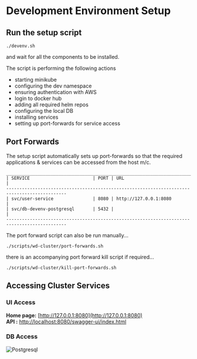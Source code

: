 # Development Environment Setup

## Run the setup script

```shell
./devenv.sh
```

and wait for all the components to be installed.

The script is performing the following actions

- starting minikube
- configuring the dev namespace
- ensuring authentication with AWS
- login to docker hub
- adding all required helm repos
- configuring the local DB
- installing services
- setting up port-forwards for service access

## Port Forwards

The setup script automatically sets up port-forwards so that the required applications & services can be accessed from the host m/c.

```shell
_____________________________________________________________________________________________
| SERVICE                        | PORT | URL                                                |
---------------------------------------------------------------------------------------------
| svc/user-service               | 8080 | http://127.0.0.1:8080                              |
| svc/db-devenv-postgresql       | 5432 |                                                    |
---------------------------------------------------------------------------------------------
```

The port forward script can also be run manually...

```shell
./scripts/wd-cluster/port-forwards.sh
```

there is an accompanying port forward kill script if required...

```shell
./scripts/wd-cluster/kill-port-forwards.sh
```

## Accessing Cluster Services


### UI Access

**Home page:** [http://127.0.0.1:8080](http://127.0.0.1:8080)  
**API      :** [http://localhost:8080/swagger-ui/index.html](http://127.0.0.1:8080)

### DB Access

![Postgresql](../images/pgadmin.jpg)


